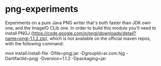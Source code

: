 png-experiments
===============

Experiments on a pure Java PNG writer that's both faster than JDK own one, and the ImageIO CLib one.
In order to build this module you'll need to install PNGJ (https://code.google.com/p/pngj/downloads/detail?name=pngj-1.1.2.zip), which is not available on the official maven repos, with the following command:

 mvn install:install-file -Dfile=pngj.jar -DgroupId=ar.com.hjg -DartifactId=pngj -Dversion=1.1.2 -Dpackaging=jar 


